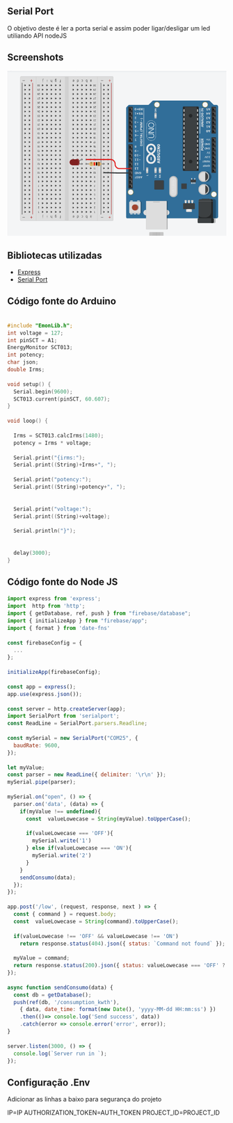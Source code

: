 ## Serial Port
O objetivo deste  é ler a porta serial e assim poder ligar/desligar um led utiliando API nodeJS 

## Screenshots
![Serial Port](../screenshots/serial-port.PNG "Serial Port")

## Bibliotecas utilizadas

- [Express](https://expressjs.com/pt-br/) 
- [Serial Port](https://serialport.io/docs/guide-usage/)

## Código fonte do Arduino

```c

#include "EmonLib.h";
int voltage = 127;
int pinSCT = A1;
EnergyMonitor SCT013;
int potency;
char json;
double Irms;

void setup() {
  Serial.begin(9600);
  SCT013.current(pinSCT, 60.607);
}

void loop() {

  Irms = SCT013.calcIrms(1480);  
  potency = Irms * voltage; 

  Serial.print("{irms:");
  Serial.print((String)+Irms+", ");

  Serial.print("potency:");
  Serial.print((String)+potency+", ");

  
  Serial.print("voltage:");
  Serial.print((String)+voltage);
  
  Serial.println("}");

  
  delay(3000);  
}
```
 
 ## Código fonte do Node JS
```javascript
import express from 'express';
import  http from 'http';
import { getDatabase, ref, push } from "firebase/database";
import { initializeApp } from "firebase/app";
import { format } from 'date-fns'

const firebaseConfig = {
  ...
};

initializeApp(firebaseConfig);

const app = express();
app.use(express.json());

const server = http.createServer(app);
import SerialPort from 'serialport';
const ReadLine = SerialPort.parsers.Readline;

const mySerial = new SerialPort("COM25", { 
  baudRate: 9600,
});

let myValue;
const parser = new ReadLine({ delimiter: '\r\n' });
mySerial.pipe(parser);

mySerial.on("open", () => {
  parser.on('data', (data) => {
    if(myValue !== undefined){
      const  valueLowecase = String(myValue).toUpperCase();

      if(valueLowecase === 'OFF'){
        mySerial.write('1') 
      } else if(valueLowecase === 'ON'){
        mySerial.write('2') 
      }
    }
    sendConsumo(data);
  });
});

app.post('/low', (request, response, next ) => {
  const { command } = request.body;
  const  valueLowecase = String(command).toUpperCase();
  
  if(valueLowecase !== 'OFF' && valueLowecase !== 'ON')
    return response.status(404).json({ status: `Command not found` });
  
  myValue = command;
  return response.status(200).json({ status: valueLowecase === 'OFF' ? 'OFF': 'ON' });
});

async function sendConsumo(data) {
  const db = getDatabase();
  push(ref(db, '/consumption_kwth'), 
    { data, date_time: format(new Date(), 'yyyy-MM-dd HH:mm:ss') })
    .then(()=> console.log('Send success', data))
    .catch(error => console.error('error', error));
}

server.listen(3000, () => {
  console.log(`Server run in `);
});
```

## Configuração .Env
Adicionar as linhas a baixo para segurança do projeto

IP=IP
AUTHORIZATION_TOKEN=AUTH_TOKEN
PROJECT_ID=PROJECT_ID